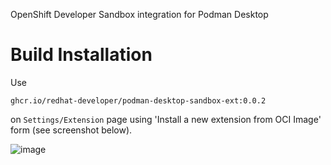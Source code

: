 OpenShift Developer Sandbox integration for Podman Desktop

# Build Installation

Use 

`ghcr.io/redhat-developer/podman-desktop-sandbox-ext:0.0.2`

on `Settings/Extension` page using 'Install a new extension from OCI Image' form (see screenshot below).

![image](https://user-images.githubusercontent.com/620330/232674304-5d72e8c5-f4cc-437d-8100-15ae1113fef2.png)